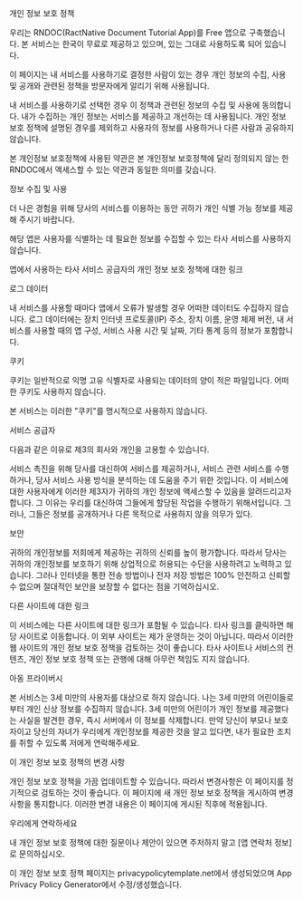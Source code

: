 개인 정보 보호 정책

우리는 RNDOC(RactNative Document Tutorial App)를 Free 앱으로 구축했습니다. 본 서비스는 한국이 무료로 제공하고 있으며, 있는 그대로 사용하도록 되어 있습니다.

이 페이지는 내 서비스를 사용하기로 결정한 사람이 있는 경우 개인 정보의 수집, 사용 및 공개와 관련된 정책을 방문자에게 알리기 위해 사용됩니다.

내 서비스를 사용하기로 선택한 경우 이 정책과 관련된 정보의 수집 및 사용에 동의합니다. 내가 수집하는 개인 정보는 서비스를 제공하고 개선하는 데 사용됩니다. 개인 정보 보호 정책에 설명된 경우를 제외하고 사용자의 정보를 사용하거나 다른 사람과 공유하지 않습니다.

본 개인정보 보호정책에 사용된 약관은 본 개인정보 보호정책에 달리 정의되지 않는 한 RNDOC에서 액세스할 수 있는 약관과 동일한 의미를 갖습니다.

정보 수집 및 사용

더 나은 경험을 위해 당사의 서비스를 이용하는 동안 귀하가 개인 식별 가능 정보를 제공해 주시기 바랍니다.

해당 앱은 사용자를 식별하는 데 필요한 정보를 수집할 수 있는 타사 서비스를 사용하지 않습니다.

앱에서 사용하는 타사 서비스 공급자의 개인 정보 보호 정책에 대한 링크

로그 데이터

내 서비스를 사용할 때마다 앱에서 오류가 발생할 경우 어떠한 데이터도 수집하지 않습니다. 로그 데이터에는 장치 인터넷 프로토콜(IP) 주소, 장치 이름, 운영 체제 버전, 내 서비스를 사용할 때의 앱 구성, 서비스 사용 시간 및 날짜, 기타 통계 등의 정보가 포함합니다.

쿠키

쿠키는 일반적으로 익명 고유 식별자로 사용되는 데이터의 양이 적은 파일입니다. 어떠한 쿠키도 사용하지 않습니다.

본 서비스는 이러한 "쿠키"를 명시적으로 사용하지 않습니다. 

서비스 공급자

다음과 같은 이유로 제3의 회사와 개인을 고용할 수 있습니다.

서비스 촉진을 위해 당사를 대신하여 서비스를 제공하거나, 서비스 관련 서비스를 수행하거나, 당사 서비스 사용 방식을 분석하는 데 도움을 주기 위한 것입니다. 이 서비스에 대한 사용자에게 이러한 제3자가 귀하의 개인 정보에 액세스할 수 있음을 알려드리고자 합니다. 그 이유는 우리를 대신하여 그들에게 할당된 작업을 수행하기 위해서입니다. 그러나, 그들은 정보를 공개하거나 다른 목적으로 사용하지 않을 의무가 있다.

보안

귀하의 개인정보를 저희에게 제공하는 귀하의 신뢰를 높이 평가합니다. 따라서 당사는 귀하의 개인정보를 보호하기 위해 상업적으로 허용되는 수단을 사용하려고 노력하고 있습니다. 그러나 인터넷을 통한 전송 방법이나 전자 저장 방법은 100% 안전하고 신뢰할 수 없으며 절대적인 보안을 보장할 수 없다는 점을 기억하십시오.

다른 사이트에 대한 링크

이 서비스에는 다른 사이트에 대한 링크가 포함될 수 있습니다. 타사 링크를 클릭하면 해당 사이트로 이동합니다. 이 외부 사이트는 제가 운영하는 것이 아닙니다. 따라서 이러한 웹 사이트의 개인 정보 보호 정책을 검토하는 것이 좋습니다. 타사 사이트나 서비스의 컨텐츠, 개인 정보 보호 정책 또는 관행에 대해 아무런 책임도 지지 않습니다.

아동 프라이버시

본 서비스는 3세 미만의 사용자를 대상으로 하지 않습니다. 나는 3세 미만의 어린이들로부터 개인 신상 정보를 수집하지 않습니다. 3세 미만의 어린이가 개인 정보를 제공했다는 사실을 발견한 경우, 즉시 서버에서 이 정보를 삭제합니다. 만약 당신이 부모나 보호자이고 당신의 자녀가 우리에게 개인정보를 제공한 것을 알고 있다면, 내가 필요한 조치를 취할 수 있도록 저에게 연락해주세요.

이 개인 정보 보호 정책의 변경 사항

개인 정보 보호 정책을 가끔 업데이트할 수 있습니다. 따라서 변경사항은 이 페이지를 정기적으로 검토하는 것이 좋습니다. 이 페이지에 새 개인 정보 보호 정책을 게시하여 변경 사항을 통지합니다. 이러한 변경 내용은 이 페이지에 게시된 직후에 적용됩니다.

우리에게 연락하세요

내 개인 정보 보호 정책에 대한 질문이나 제안이 있으면 주저하지 말고 [앱 연락처 정보]로 문의하십시오.

이 개인 정보 보호 정책 페이지는 privacypolicytemplate.net에서 생성되었으며 App Privacy Policy Generator에서 수정/생성했습니다.